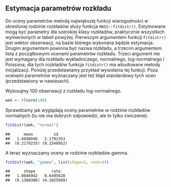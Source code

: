 ## Estymacja parametrów rozkładu

Do oceny parametrów metodą największej funkcji wiarogodności w określonej rodzinie rozkładów służy funkcja `MASS::fitdistr()`. 
Estymowane mogą być parametry dla szerokiej klasy rozkładów, praktycznie wszystkich wymienionych w tabeli powyżej. Pierwszym argumentem funkcji `fitdistr()` jest wektor obserwacji, na bazie którego wykonana będzie estymacja. Drugim argumentem powinna być nazwa rozkładu, a trzecim argumentem lista z początkowymi ocenami parametrów rozkładu. Trzeci argument nie jest wymagany dla rozkładu wykładniczego, normalnego, log-normalnego i Poissona, dla tych rozkładów funkcja `fitdistr()` ma wbudowane metody inicjalizacji.
Poniżej przedstawiamy przykład wywołania tej funkcji. Poza ocenami parametrów wyznaczany jest też błąd standardowy tych ocen (przedstawiony w nawiasach).


Wylosujmy 100 obserwacji z rozkładu log-normalnego.

```r
wek <- rlnorm(100)
```

Sprawdzamy jak wyglądają oceny parametrów w rodzinie rozkładów normalnych (tu nie ma dobrych odpowiedzi, ale to tylko ćwiczenie).


```r
fitdistr(wek, "normal")
```

```
##      mean         sd    
##   1.6698846   2.1792353 
##  (0.2179235) (0.1540952)
```

A teraz wyznaczamy oceny w rodzinie rozkładów gamma.


```r
fitdistr(wek, "gamma", list(shape=3, rate=3))
```

```
##      shape       rate   
##   1.0846942   0.6495628 
##  (0.1360306) (0.1025949)
```

